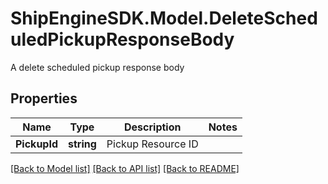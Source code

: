 # ShipEngineSDK.Model.DeleteScheduledPickupResponseBody
A delete scheduled pickup response body

## Properties

Name | Type | Description | Notes
------------ | ------------- | ------------- | -------------
**PickupId** | **string** | Pickup Resource ID | 

[[Back to Model list]](../README.md#documentation-for-models) [[Back to API list]](../README.md#documentation-for-api-endpoints) [[Back to README]](../README.md)

